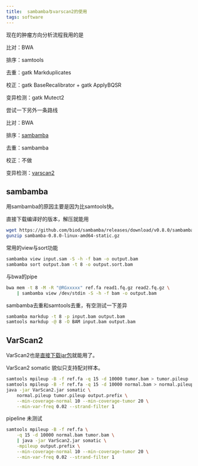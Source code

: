 ```yaml
---
title:  sambamba与varscan2的使用
tags: software
---
```



现在的肿瘤方向分析流程我用的是

比对：BWA

排序：samtools

去重：gatk Markduplicates

校正：gatk BaseRecalibrator + gatk ApplyBQSR

变异检测：gatk Mutect2



尝试一下另外一条路线

比对：BWA

排序：[sambamba](https://lomereiter.github.io/sambamba/)

去重：sambamba

校正：不做

变异检测：[varscan2](http://varscan.sourceforge.net/)



## sambamba

用sambamba的原因主要是因为比samtools快。

直接下载编译好的版本，解压就能用

```bash
wget https://github.com/biod/sambamba/releases/download/v0.8.0/sambamba-0.8.0-linux-amd64-static.gz
gunzip sambamba-0.8.0-linux-amd64-static.gz
```

常用的view与sort功能
```bash
sambamba view input.sam -S -h -f bam -o output.bam
sambamba sort output.bam -t 8 -o output.sort.bam
```

与bwa的pipe
```bash
bwa mem -t 8 -M -R "@RGxxxxx" ref.fa read1.fq.gz read2.fq.gz \
	| sambamba view /dev/stdin -S -h -f bam -o output.bam
```

sambamba去重和samtools去重，有空测试一下差异
```bash
sambamba markdup -t 8 -p input.bam output.bam
samtools markdup -@ 8 -O BAM input.bam output.bam
```



## VarScan2

VarScan2也是[直接下载jar包](https://sourceforge.net/projects/varscan/files/)就能用了。

VarScan2 somatic 貌似只支持配对样本。

```bash
samtools mpileup -B -f ref.fa -q 15 -d 10000 tumor.bam > tumor.pileup
samtools mpileup -B -f ref.fa -q 15 -d 10000 normal.bam > normal.pileup
java -jar VarScan2.jar somatic \
	normal.pileup tumor.pileup output.prefix \
	--min-coverage-normal 10 --min-coverage-tumor 20 \
	--min-var-freq 0.02 --strand-filter 1
```

pipeline 未测试

```bash
samtools mpileup -B -f ref.fa \
	-q 15 -d 10000 normal.bam tumor.bam \
	| java -jar VarScan2.jar somatic \
	-mpileup output.prefix \
	--min-coverage-normal 10 --min-coverage-tumor 20 \
	--min-var-freq 0.02 --strand-filter 1
```


